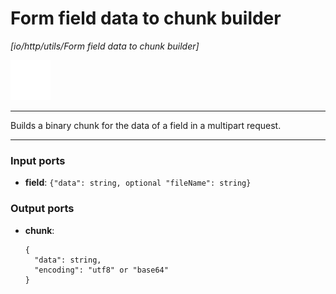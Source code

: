 # Form field data to chunk builder

_[io/http/utils/Form field data to chunk builder]_

![icon](</assets/icons/cbb85c56-3c8f-4e5e-afdd-a9dd9e84385d.png>)

---

Builds a binary chunk for the data of a field in a multipart request.<br>

---

### Input ports

* __field__: ` {"data": string, optional "fileName": string} `

### Output ports

* __chunk__: 
    ```
    {
      "data": string,
      "encoding": "utf8" or "base64"
    }
    ```


